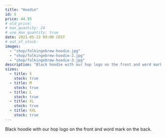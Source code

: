 ```yaml
---
title: "Hoodie"
id: 5
price: 44.95
# old_price:
# max_quantity: 24
# use_max_quantity: true
date: 2021-05-23 09:00 CEST
# out_of_stock:
images:
  - "shop/folkingebrew-hoodie.jpg"
  - "shop/folkingebrew-hoodie-2.jpg"
  - "shop/folkingebrew-hoodie-3.jpg"
description: "Black hoodie with our hop logo on the front and word mark on the back."
sizes:
  - title: S
    stock: true
  - title: M
    stock: true
  - title: L
    stock: true
  - title: XL
    stock: true
  - title: XXL
    stock: true
---
```


Black hoodie with our hop logo on the front and word mark on the back.
